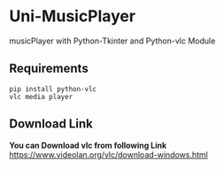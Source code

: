 # Uni-MusicPlayer
musicPlayer with Python-Tkinter and Python-vlc Module

## Requirements
```
pip install python-vlc
vlc media player
```
## Download Link
**You can Download vlc from following Link**
https://www.videolan.org/vlc/download-windows.html
